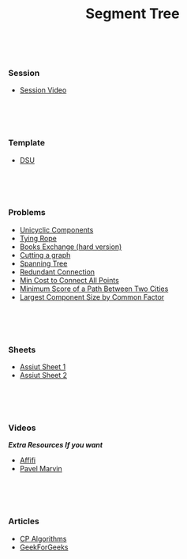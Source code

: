 <h1 align="center"> Segment Tree </h1>

<br><br><br>

### Session
- [Session Video](https://youtu.be/TODdUeifThQ)

<br><br><br>

### Template
- [DSU](https://github.com/7oSkaaa/CP-Templates/blob/main/DSU.cpp)

<br><br><br>


### Problems
- [Unicyclic Components](https://atcoder.jp/contests/abc292/tasks/abc292_d)
- [Tying Rope](https://atcoder.jp/contests/abc293/tasks/abc293_d)
- [Books Exchange (hard version)](https://codeforces.com/contest/1249/problem/B2)
- [Cutting a graph](https://codeforces.com/edu/course/2/lesson/7/1/practice/contest/289390/problem/D)
- [Spanning Tree](https://codeforces.com/edu/course/2/lesson/7/2/practice/contest/289391/problem/E)
- [Redundant Connection](https://leetcode.com/problems/redundant-connection/description/)
- [Min Cost to Connect All Points](https://leetcode.com/problems/min-cost-to-connect-all-points/description/)
- [Minimum Score of a Path Between Two Cities](https://leetcode.com/problems/minimum-score-of-a-path-between-two-cities/description/)
- [Largest Component Size by Common Factor](https://leetcode.com/problems/largest-component-size-by-common-factor/)

<br><br><br>

### Sheets
- [Assiut Sheet 1](https://vjudge.net/contest/463563)
- [Assiut Sheet 2](https://vjudge.net/contest/463564)

<br><br><br>


### Videos
***Extra Resources If you want***
- [Affifi](https://www.youtube.com/watch?v=-jWBvgMw44U)
- [Pavel Marvin](https://www.youtube.com/watch?v=vq5u09x2Kzo)

<br><br><br>

### Articles
- [CP Algorithms](https://cp-algorithms.com/data_structures/disjoint_set_union.html)
- [GeekForGeeks](https://www.geeksforgeeks.org/disjoint-set-data-structures/)
